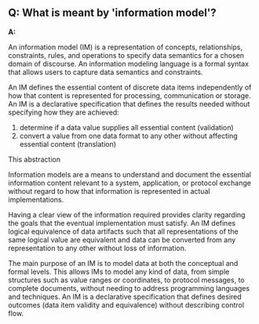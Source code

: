 ## **Q: What is meant by 'information model'?**
**A:** 

An information model (IM) is a representation of concepts, relationships, constraints, rules,
and operations to specify data semantics for a chosen domain of discourse.
An information modeling language is a formal syntax that allows users to capture data semantics
and constraints.

An IM defines the essential content of discrete data items 
independently of how that content is represented for processing, communication or storage.
An IM is a declarative specification that defines the results needed without specifying how they
are achieved:
1. determine if a data value supplies all essential content (validation)
2. convert a value from one data format to any other without affecting essential content (translation)


This abstraction 

Information models are a means to understand and document the essential information content 
relevant to a system, application, or protocol exchange 
without regard to how that information is represented in actual implementations.


Having a clear view of the information required provides clarity 
regarding the goals that the eventual implementation must satisfy.
An IM defines logical equivalence of data artifacts such that all representations of the same logical value
are equivalent and data can be converted from any representation to any other without loss of information.

The main purpose of an IM is to model data at both the conceptual and formal levels. 
This allows IMs to model any kind of data, from simple structures such as value ranges or coordinates, 
to protocol messages, to complete documents, without needing to address programming languages and techniques. 
An IM is a declarative specification that defines desired outcomes (data item validity and equivalence)
without describing control flow. 
